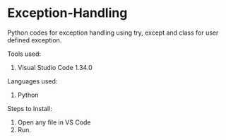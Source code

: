 # Exception-Handling
Python codes for exception handling using try, except and class for user defined exception.

Tools used:
1. Visual Studio Code 1.34.0

Languages used:
1. Python

Steps to Install:
1. Open any file in VS Code
2. Run.
